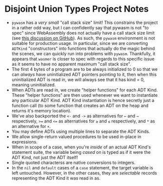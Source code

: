 # Disjoint Union Types Project Notes

* `pywasm` has a _very small_ "call stack size" limit! This constrains the project in a rather odd way, but I can confidently say that pywasm is not "to spec" since WebAssembly does not actually have a call stack size limit (see [this discussion on GitHub](https://github.com/WebAssembly/design/issues/1163)). As such, the `pywasm` environment is not suitable for production usage. In particular, since we are converting `ADTKind` "constructors" into functions that actually do the magic behind the scenes, we can quickly run into problems with `pywasm`. Thankfully, it appears that `wasmer` is closer to spec with regards to this specific issue as it seems to have no apparent maximum "call stack size".
* The first 4 bytes of a program are to be always initialized to 0 so that we can _always_ have uninitialized ADT pointers pointing to it, then when this uninitialized ADT is read in, we will always see that it has kind = 0, meaning uninitialized.
* When ADTs are read in, we create "helper functions" for each ADT Kind. These "helper functions" are then used whenever we want to instantiate any particular ADT Kind. ADT Kind instantiation is hence secretly just a function call (to some function that creates an ADT on the heap and returns it's memory location).
* We've also backported the `<-` and `->` as alternatives for `←` and `→` respectively, `>=` and `<=` as alternatives for `≥` and `≤` respectively, and `*` as an alternative for `×`.
* You may define ADTs using multiple lines to separate the ADT Kinds.
* We allow single-return valued procedures to be used in-place in expressions.
* When in scope of a case, when you're _inside_ of an actual ADT Kind's statement suite, the variable being _cased_ on is typed as if it were the ADT Kind, not just the ADT itself!
* Single quoted characterss are native conversions to integers.
* In the `nil` and `default` cases of a `case` statement, the target variable is left untouched. However, in the other cases, they are _selectable_ records representing the ADT Kind it was read in as.
